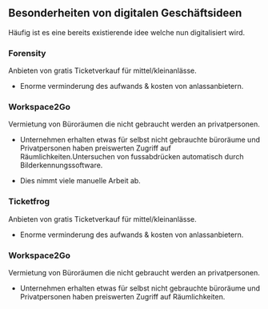 ## Besonderheiten von digitalen Geschäftsideen

Häufig ist es eine bereits existierende idee welche
nun digitalisiert wird.

### Forensity


Anbieten von gratis Ticketverkauf für mittel/kleinanlässe.

 - Enorme verminderung des aufwands & kosten von anlassanbietern.

### Workspace2Go

 Vermietung von Büroräumen die nicht gebraucht werden an privatpersonen.

 - Unternehmen erhalten etwas für selbst nicht gebrauchte büroräume
   und Privatpersonen haben preiswerten Zugriff auf Räumlichkeiten.Untersuchen von fussabdrücken automatisch durch
Bilderkennungssoftware.

 - Dies nimmt viele manuelle Arbeit ab.

### Ticketfrog

Anbieten von gratis Ticketverkauf für mittel/kleinanlässe.

 - Enorme verminderung des aufwands & kosten von anlassanbietern.

### Workspace2Go

 Vermietung von Büroräumen die nicht gebraucht werden an privatpersonen.

 - Unternehmen erhalten etwas für selbst nicht gebrauchte büroräume
   und Privatpersonen haben preiswerten Zugriff auf Räumlichkeiten.
